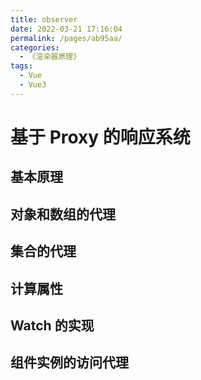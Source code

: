 ```yaml
---
title: observer
date: 2022-03-21 17:16:04
permalink: /pages/ab95aa/
categories:
  - 《渲染器原理》
tags:
  - Vue
  - Vue3
---
```


# 基于 Proxy 的响应系统

## 基本原理
## 对象和数组的代理
## 集合的代理
## 计算属性
## Watch 的实现
## 组件实例的访问代理